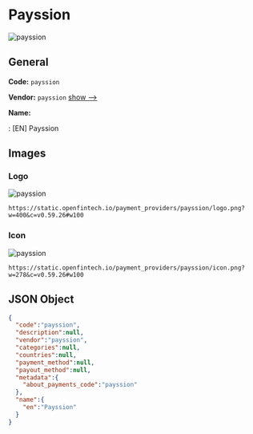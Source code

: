
# Payssion 
![payssion](https://static.openfintech.io/payment_providers/payssion/logo.png?w=400&c=v0.59.26#w100)  

## General 
 
**Code:** `payssion` 
 
**Vendor:** `payssion` [show -->](/vendors/payssion/) 
 
**Name:** 
 
:	[EN] Payssion 
 

## Images 

### Logo 
 
![payssion](https://static.openfintech.io/payment_providers/payssion/logo.png?w=400&c=v0.59.26#w100)  

```
https://static.openfintech.io/payment_providers/payssion/logo.png?w=400&c=v0.59.26#w100
```  

### Icon 
 
![payssion](https://static.openfintech.io/payment_providers/payssion/icon.png?w=278&c=v0.59.26#w100)  

```
https://static.openfintech.io/payment_providers/payssion/icon.png?w=278&c=v0.59.26#w100
```  

## JSON Object 

```json
{
  "code":"payssion",
  "description":null,
  "vendor":"payssion",
  "categories":null,
  "countries":null,
  "payment_method":null,
  "payout_method":null,
  "metadata":{
    "about_payments_code":"payssion"
  },
  "name":{
    "en":"Payssion"
  }
}
```  
